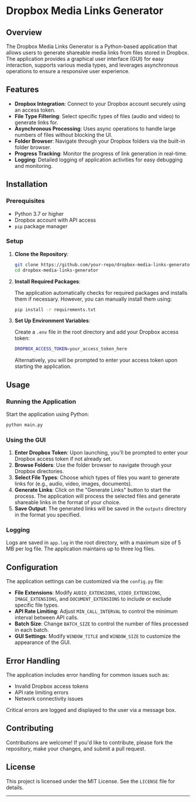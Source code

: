 
# Dropbox Media Links Generator

## Overview

The Dropbox Media Links Generator is a Python-based application that allows users to generate shareable media links from files stored in Dropbox. The application provides a graphical user interface (GUI) for easy interaction, supports various media types, and leverages asynchronous operations to ensure a responsive user experience.

## Features

- **Dropbox Integration**: Connect to your Dropbox account securely using an access token.
- **File Type Filtering**: Select specific types of files (audio and video) to generate links for.
- **Asynchronous Processing**: Uses async operations to handle large numbers of files without blocking the UI.
- **Folder Browser**: Navigate through your Dropbox folders via the built-in folder browser.
- **Progress Tracking**: Monitor the progress of link generation in real-time.
- **Logging**: Detailed logging of application activities for easy debugging and monitoring.

## Installation

### Prerequisites

- Python 3.7 or higher
- Dropbox account with API access
- `pip` package manager

### Setup

1. **Clone the Repository**:

    ```bash
    git clone https://github.com/your-repo/dropbox-media-links-generator.git
    cd dropbox-media-links-generator
    ```

2. **Install Required Packages**:

    The application automatically checks for required packages and installs them if necessary. However, you can manually install them using:

    ```bash
    pip install -r requirements.txt
    ```

3. **Set Up Environment Variables**:

    Create a `.env` file in the root directory and add your Dropbox access token:

    ```bash
    DROPBOX_ACCESS_TOKEN=your_access_token_here
    ```

    Alternatively, you will be prompted to enter your access token upon starting the application.

## Usage

### Running the Application

Start the application using Python:

```bash
python main.py
```

### Using the GUI

1. **Enter Dropbox Token**: Upon launching, you'll be prompted to enter your Dropbox access token if not already set.
2. **Browse Folders**: Use the folder browser to navigate through your Dropbox directories.
3. **Select File Types**: Choose which types of files you want to generate links for (e.g., audio, video, images, documents).
4. **Generate Links**: Click on the "Generate Links" button to start the process. The application will process the selected files and generate shareable links in the format of your choice.
5. **Save Output**: The generated links will be saved in the `outputs` directory in the format you specified.

### Logging

Logs are saved in `app.log` in the root directory, with a maximum size of 5 MB per log file. The application maintains up to three log files.

## Configuration

The application settings can be customized via the `config.py` file:

- **File Extensions**: Modify `AUDIO_EXTENSIONS`, `VIDEO_EXTENSIONS`, `IMAGE_EXTENSIONS`, and `DOCUMENT_EXTENSIONS` to include or exclude specific file types.
- **API Rate Limiting**: Adjust `MIN_CALL_INTERVAL` to control the minimum interval between API calls.
- **Batch Size**: Change `BATCH_SIZE` to control the number of files processed in each batch.
- **GUI Settings**: Modify `WINDOW_TITLE` and `WINDOW_SIZE` to customize the appearance of the GUI.

## Error Handling

The application includes error handling for common issues such as:

- Invalid Dropbox access tokens
- API rate limiting errors
- Network connectivity issues

Critical errors are logged and displayed to the user via a message box.

## Contributing

Contributions are welcome! If you'd like to contribute, please fork the repository, make your changes, and submit a pull request.

## License

This project is licensed under the MIT License. See the `LICENSE` file for details.

---


